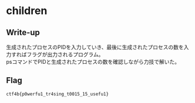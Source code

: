 # children

## Write-up

生成されたプロセスのPIDを入力していき、最後に生成されたプロセスの数を入力すればフラグが出力されるプログラム。  
psコマンドでPIDと生成されたプロセスの数を確認しながら力技で解いた。  

## Flag

`ctf4b{p0werfu1_tr4sing_t0015_15_usefu1}`
